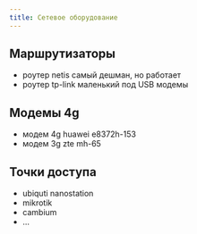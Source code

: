 ```yaml
---
title: Сетевое оборудование
---
```


## Маршрутизаторы
- роутер netis самый дешман, но работает
- роутер tp-link маленький под USB модемы


## Модемы 4g
- модем 4g huawei e8372h-153
- модем 3g zte mh-65

## Точки доступа
- ubiquti nanostation
- mikrotik 
- cambium
- ...